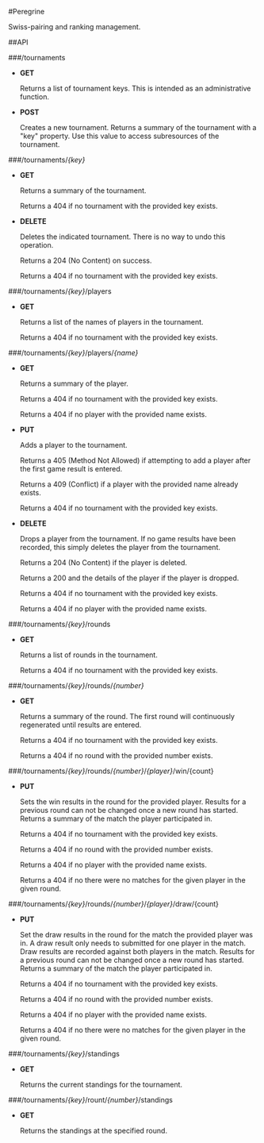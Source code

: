 #Peregrine

Swiss-pairing and ranking management.

##API

###/tournaments
*	**GET**

	Returns a list of tournament keys. This is intended as an administrative function. 

*	**POST**

	Creates a new tournament. Returns a summary of the tournament with a "key" property. Use this value to access subresources of the tournament.

###/tournaments/*{key}*
*	**GET**

	Returns a summary of the tournament.

	Returns a 404 if no tournament with the provided key exists.

*	**DELETE**

	Deletes the indicated tournament. There is no way to undo this operation.

	Returns a 204 (No Content) on success.

	Returns a 404 if no tournament with the provided key exists.

###/tournaments/*{key}*/players
*	**GET** 

	Returns a list of the names of players in the tournament.

	Returns a 404 if no tournament with the provided key exists.

###/tournaments/*{key}*/players/*{name}*
*	**GET** 

	Returns a summary of the player.

	Returns a 404 if no tournament with the provided key exists.

	Returns a 404 if no player with the provided name exists.

*	**PUT**
	
	Adds a player to the tournament.

	Returns a 405 (Method Not Allowed) if attempting to add a player after the first game result is entered.

	Returns a 409 (Conflict) if a player with the provided name already exists.

	Returns a 404 if no tournament with the provided key exists.

*	**DELETE**

	Drops a player from the tournament. If no game results have been recorded, this simply deletes the player from the tournament.

	Returns a 204 (No Content) if the player is deleted.

	Returns a 200 and the details of the player if the player is dropped.

	Returns a 404 if no tournament with the provided key exists.

	Returns a 404 if no player with the provided name exists.

###/tournaments/*{key}*/rounds
*	**GET**

	Returns a list of rounds in the tournament.

	Returns a 404 if no tournament with the provided key exists.

###/tournaments/*{key}*/rounds/*{number}*
*	**GET**

	Returns a summary of the round. The first round will continuously regenerated until results are entered.

	Returns a 404 if no tournament with the provided key exists.

	Returns a 404 if no round with the provided number exists.

###/tournaments/*{key}*/rounds/*{number}*/*{player}*/win/{count}
*	**PUT**

	Sets the win results in the round for the provided player. Results for a previous round can not be changed once a new round has started. Returns a summary of the match the player participated in.

	Returns a 404 if no tournament with the provided key exists.

	Returns a 404 if no round with the provided number exists.

	Returns a 404 if no player with the provided name exists.

	Returns a 404 if no there were no matches for the given player in the given round.

###/tournaments/*{key}*/rounds/*{number}*/*{player}*/draw/{count}
*	**PUT**

	Set the draw results in the round for the match the provided player was in. A draw result only needs to submitted for one player in the match. Draw results are recorded against both players in the match. Results for a previous round can not be changed once a new round has started. Returns a summary of the match the player participated in.

	Returns a 404 if no tournament with the provided key exists.

	Returns a 404 if no round with the provided number exists.

	Returns a 404 if no player with the provided name exists.

	Returns a 404 if no there were no matches for the given player in the given round.

###/tournaments/*{key}*/standings
*	**GET**

	Returns the current standings for the tournament.

###/tournaments/*{key}*/rount/*{number}*/standings
*	**GET**

	Returns the standings at the specified round.
